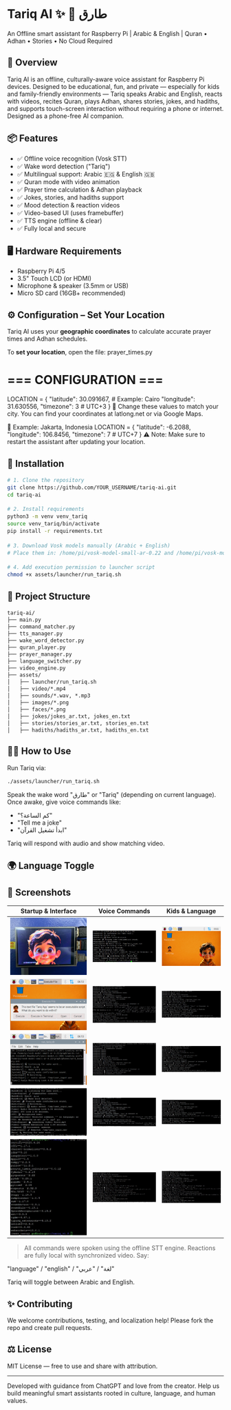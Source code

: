 # Tariq AI ✨ 🌙 طارق  
An Offline smart assistant for Raspberry Pi | Arabic &amp; English | Quran • Adhan • Stories • No Cloud Required

## 🧠 Overview

Tariq AI is an offline, culturally-aware voice assistant for Raspberry Pi devices. Designed to be educational, fun, and private — especially for kids and family-friendly environments — Tariq speaks Arabic and English, reacts with videos, recites Quran, plays Adhan, shares stories, jokes, and hadiths, and supports touch-screen interaction without requiring a phone or internet. Designed as a phone-free AI companion.

## 📦 Features

* ✅ Offline voice recognition (Vosk STT)
* ✅ Wake word detection ("Tariq")
* ✅ Multilingual support: Arabic 🇪🇬 & English 🇬🇧
* ✅ Quran mode with video animation
* ✅ Prayer time calculation & Adhan playback
* ✅ Jokes, stories, and hadiths support
* ✅ Mood detection & reaction videos
* ✅ Video-based UI (uses framebuffer)
* ✅ TTS engine (offline & clear)
* ✅ Fully local and secure

## 🖥️ Hardware Requirements

* Raspberry Pi 4/5
* 3.5" Touch LCD (or HDMI)
* Microphone & speaker (3.5mm or USB)
* Micro SD card (16GB+ recommended)

## ⚙️ Configuration – Set Your Location
Tariq AI uses your **geographic coordinates** to calculate accurate prayer times and Adhan schedules.

To **set your location**, open the file:
prayer_times.py
# === CONFIGURATION ===
LOCATION = {
    "latitude": 30.091667,   # Example: Cairo
    "longitude": 31.630556,
    "timezone": 3            # UTC+3
}
🔁 Change these values to match your city.
You can find your coordinates at latlong.net or via Google Maps.

📍 Example: Jakarta, Indonesia
LOCATION = {
    "latitude": -6.2088,
    "longitude": 106.8456,
    "timezone": 7  # UTC+7
}
⚠️ Note: Make sure to restart the assistant after updating your location.

## 🚀 Installation

```bash
# 1. Clone the repository
git clone https://github.com/YOUR_USERNAME/tariq-ai.git
cd tariq-ai

# 2. Install requirements
python3 -m venv venv_tariq
source venv_tariq/bin/activate
pip install -r requirements.txt

# 3. Download Vosk models manually (Arabic + English)
# Place them in: /home/pi/vosk-model-small-ar-0.22 and /home/pi/vosk-model-small-en-us-0.15

# 4. Add execution permission to launcher script
chmod +x assets/launcher/run_tariq.sh
```

## 📂 Project Structure

```
tariq-ai/
├── main.py
├── command_matcher.py
├── tts_manager.py
├── wake_word_detector.py
├── quran_player.py
├── prayer_manager.py
├── language_switcher.py
├── video_engine.py
├── assets/
│   ├── launcher/run_tariq.sh
│   ├── video/*.mp4
│   ├── sounds/*.wav, *.mp3
│   ├── images/*.png
│   ├── faces/*.png
│   ├── jokes/jokes_ar.txt, jokes_en.txt
│   ├── stories/stories_ar.txt, stories_en.txt
│   ├── hadiths/hadiths_ar.txt, hadiths_en.txt

```

## 🧑‍💻 How to Use

Run Tariq via:

```bash
./assets/launcher/run_tariq.sh
```

Speak the wake word "طارق" or "Tariq" (depending on current language). Once awake, give voice commands like:

* "كم الساعة؟"
* "Tell me a joke"
* "ابدأ تشغيل القرآن"

Tariq will respond with audio and show matching video.

## 🌍 Language Toggle
## 📸 Screenshots

| Startup & Interface | Voice Commands | Kids & Language |
|---------------------|----------------|-----------------|
| ![Splash Start](assets/images/screenshots/splash_video_start.png) | ![Time Query](assets/images/screenshots/command_time.png) | ![Kids Mode](assets/images/screenshots/kids_interface.png) |
| ![Tariq Icon](assets/images/screenshots/tariq_desktop_icon.png) | ![Prayer Time](assets/images/screenshots/command_prayer_time.png) | ![Arabic → EN](assets/images/screenshots/language_toggle_en.png) |
| ![Wake Confirmed](assets/images/screenshots/wake_confirmation.png) | ![Quran Mode](assets/images/screenshots/command_quran_mode.png) | ![EN → Arabic](assets/images/screenshots/language_toggle_ar.png) |
| ![Error Fallback](assets/images/screenshots/error_fallback.png) | ![Joke in Arabic](assets/images/screenshots/command_joke_ar.png) | ![Hadith](assets/images/screenshots/command_hadith.png) |
| ![Requirements](assets/images/screenshots/requirements_list.png) | ![Story (AR)](assets/images/screenshots/command_story_ar.png) | ![Story (EN)](assets/images/screenshots/command_story_en.png) |

> All commands were spoken using the offline STT engine. Reactions are fully local with synchronized video.
Say:

"language" / "english" / "لغة" / "عربي"

Tariq will toggle between Arabic and English.

## ✨ Contributing

We welcome contributions, testing, and localization help!
Please fork the repo and create pull requests.

## ⚖️ License

MIT License — free to use and share with attribution.

---

Developed with guidance from ChatGPT and love from the creator.
Help us build meaningful smart assistants rooted in culture, language, and human values.
